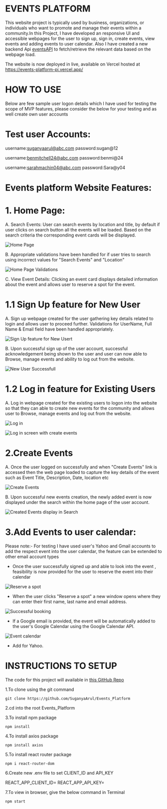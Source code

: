 # EVENTS PLATFORM

This website project is typically used by business, organizations, or individuals who want to promote and manage their events within a community.In this Project, I have developed an responsive UI and accessible webpages for the user to sign up, sign in, create events, view events and adding events to user calendar. Also I have created a new backend Api [eventsAPI](https://github.com/SuganyaArul/events_API) to fetch/retrieve the relevant data based on the webpage load. 

The website is now deployed in live, available on Vercel hosted at https://events-platform-pi.vercel.app/

# HOW TO USE
Below are few sample user logon details which I have used for testing the scope of MVP features, please consider the below for your testing and as well create own user accounts 

# Test user Accounts:

username:suganyaarul@abc.com
password:sugan@12

username:benmitchell24@abc.com
password:benmi@24

username:sarahmachin04@abc.com
password:Sara@y04

# Events platform Website Features: 

# 1. Home Page:
A. Search Events: User can search events by location and title, by default if user clicks on search button all the events will be loaded. Based on the search criteria the corresponding event cards will be displayed.

![Home Page](image.png)

B. Appropriate validations have been handled for if user tries to search using incorrect values for "Search Events" and "Location" 

![Home Page Validations](image-1.png)

C. View Event Details: Clicking an event card displays detailed information about the event and allows user to reserve a spot for the event.

# 1.1 Sign Up feature for New User 

A. Sign up webpage created for the user gathering key details related to login and allows user to proceed further. Validations for UserName, Full Name & Email field have been handled appropriately. 

![Sign Up feature for New Usert](image-2.png)

B. Upon successful sign up of the user account, successful acknowledgement being shown to the user and user can now able to Browse, manage events and ability to log out from the website.

![New User Successfull](image-3.png)

# 1.2 Log in feature for Existing Users

A. Log in webpage created for the existing users to logon into the website so that they can able to create new events for the community and allows user to Browse, manage events and log out from the website.

![Log in](image-4.png)

![Log in screen with create events](image-5.png)

# 2.Create Events

A. Once the user logged on successfully and when "Create Events" link is accessed then the web page loaded to capture the key details of the event such as Event Title, Description, Date, location etc

![Create Events](image-6.png)

B. Upon successful new events creation, the newly added event is now displayed under the search within the home page of the user account.

![Created Events display in Search](image-7.png)

# 3.Add Events to user calendar:
Please note:- For testing I have used user's Yahoo and Gmail accounts to add the respect event into the user calendar, the feature can be extended to other email account types 
   - Once the user successfully signed up and able to look into the event , feasibility is now provided for the user to reserve the event into their calendar

   ![Reserve a spot](image-8.png)

   - When the user clicks "Reserve a spot" a new window opens where they can enter their first name, last name and email address.

   ![Successful booking](image-9.png)

   - If a Google email is provided, the event will be automatically added to the user's Google Calendar using the Google Calendar API.
   
   ![Event calendar](image-10.png)

   - Add for Yahoo.


# INSTRUCTIONS TO SETUP

The code for this project will available in [this GitHub Repo](https://github.com/SuganyaArul/Events_Platform)

1.To clone using the git command

```
git clone https://github.com/SuganyaArul/Events_Platform
```
2.cd into the root Events_Platform

3.To install npm package

```
npm install
```
4.To install axios package

```
npm install axios
```
5.To install react router package

```
npm i react-router-dom
```
6.Create new .env file to set CLIENT_ID and API_KEY

REACT_APP_CLIENT_ID=
REACT_APP_API_KEY=

7.To view in browser, give the below command in Terminal

```
npm start
```


